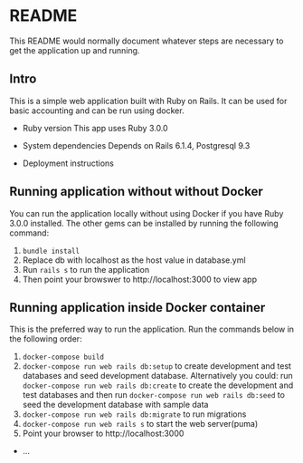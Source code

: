 # README

This README would normally document whatever steps are necessary to get the
application up and running.

## Intro
This is a simple web application built with Ruby on Rails. It can be used for basic accounting and can be run using docker. 

* Ruby version
This app uses Ruby 3.0.0

* System dependencies
Depends on Rails 6.1.4, Postgresql 9.3



* Deployment instructions
## Running application without without Docker
You can run the application locally without using Docker if you have Ruby 3.0.0 installed. The other gems can be installed by running the following command:
1. `bundle install` 
2. Replace db with localhost as the host value in database.yml
3. Run `rails s` to run the application
4. Then point your browswer to http://localhost:3000 to view app

## Running application inside Docker container
This is the preferred way to run the application.
Run the commands below in the following order: 
1. `docker-compose build`
2. `docker-compose run web rails db:setup` to create development and test databases and seed development database. Alternatively you could:
run `docker-compose run web rails db:create` to create the development and test databases and then run `docker-compose run web rails db:seed` to seed the development database with sample data
3. `docker-compose run web rails db:migrate` to run migrations
4. `docker-compose run web rails s` to start the web server(puma)
5. Point your browser to http://localhost:3000
* ...
